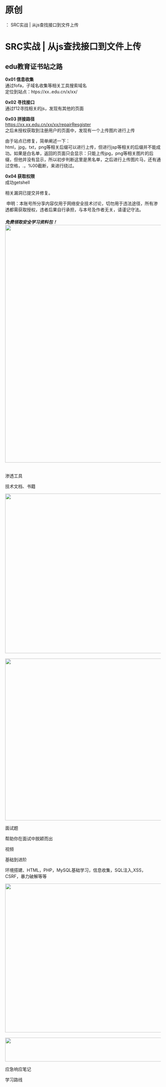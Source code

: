 # 原创
：  SRC实战 | 从js查找接口到文件上传

# SRC实战 | 从js查找接口到文件上传

## edu教育证书站之路

**0x01 信息收集**<br/> 通过fofa，子域名收集等相关工具搜索域名<br/> 定位到站点：htps://xx..edu.cn/x/xx/

**0x02 寻找接口**<br/> 通过f12寻找相关的js，发现有其他的页面

**0x03 拼接路径**<br/> https://xx.xx.edu.cn/xx/xx/repairResgister<br/> 之后未授权获取到注册用户的页面中，发现有一个上传图片进行上传

由于站点已修复，简单阐述一下：<br/> html，jpg，txt，png等相关后缀可以进行上传，但进行jsp等相关的后缀并不能成功。如果是白名单，返回的页面只会显示：只能上传jpg，png等相关图片的后缀，但他并没有显示，所以初步判断这里是黑名单，之后进行上传图片马，还有通过空格，.，%00截断，来进行绕过。

**0x04 获取权限**<br/> 成功getshell

相关漏洞已提交并修复。

 申明：本账号所分享内容仅用于网络安全技术讨论，切勿用于违法途径，所有渗透都需获取授权，违者后果自行承担，与本号及作者无关，请谨记守法。

###### **免费领取安全学习资料包！**<img alt="" height="768" src="https://img-blog.csdnimg.cn/direct/2f74894cf8e04b7f87d9716681f6e26b.png" width="1024"/>

渗透工具

技术文档、书籍

<img alt="" height="516" src="https://img-blog.csdnimg.cn/direct/5b4209eac3784bd18f5e1cd6a5157e4e.png" width="852"/> <img alt="" height="523" src="https://img-blog.csdnimg.cn/direct/4a89b0c2a52a4f569a970e55dcbac0b4.png" width="856"/>

面试题

帮助你在面试中脱颖而出

视频

基础到进阶

环境搭建、HTML，PHP，MySQL基础学习，信息收集，SQL注入,XSS，CSRF，暴力破解等等

<img alt="" height="481" src="https://img-blog.csdnimg.cn/direct/4f211474c8ab4a5a910884e1d3423310.png" width="694"/> <img alt="" height="77" src="https://img-blog.csdnimg.cn/direct/54c2816350ae4bf787d1c6eec0d4e837.png" width="665"/>

应急响应笔记

学习路线
